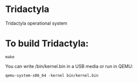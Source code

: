 # Tridactyla
Tridactyla operational system
# To build Tridactyla:
```
make
```
You can write /bin/kernel.bin in a USB media or run in QEMU:
```
qemu-system-x86_64 -kernel bin/kernel.bin
```
